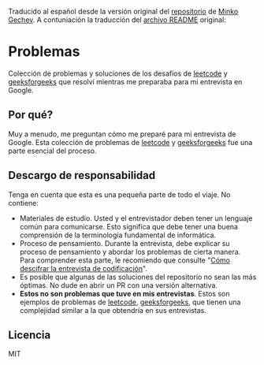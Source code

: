 Traducido al español desde la versión original del [repositorio](https://github.com/mgechev/google-interview-preparation-problems/) de [Minko Gechev](https://github.com/mgechev). A contuniación la traducción del [archivo README](https://github.com/mgechev/google-interview-preparation-problems#readme) original:

# Problemas

Colección de problemas y soluciones de los desafíos de [leetcode](https://leetcode.com/) y [geeksforgeeks](https://www.geeksforgeeks.org/) que resolví mientras me preparaba para mi entrevista en Google.

## Por qué?

Muy a menudo, me preguntan cómo me preparé para mi entrevista de Google. Esta colección de problemas de [leetcode](https://leetcode.com/) y [geeksforgeeks](https://www.geeksforgeeks.org/) fue una parte esencial del proceso.

## Descargo de responsabilidad

Tenga en cuenta que esta es una pequeña parte de todo el viaje. No contiene:

- Materiales de estudio. Usted y el entrevistador deben tener un lenguaje común para comunicarse. Esto significa que debe tener una buena comprensión de la terminología fundamental de informática.
- Proceso de pensamiento. Durante la entrevista, debe explicar su proceso de pensamiento y abordar los problemas de cierta manera. Para comprender esta parte, le recomiendo que consulte "[Cómo descifrar la entrevista de codificación](https://www.amazon.com/Cracking-Coding-Interview-Programming-Questions/dp/098478280X)".
- Es posible que algunas de las soluciones del repositorio no sean las más óptimas. No dude en abrir un PR con una versión alternativa.
- **Estos no son problemas que tuve en mis entrevistas**. Estos son ejemplos de problemas de [leetcode](https://leetcode.com), [geeksforgeeks](https://www.geeksforgeeks.org/), que tienen una complejidad similar a la que obtendría en sus entrevistas.

## Licencia

MIT
